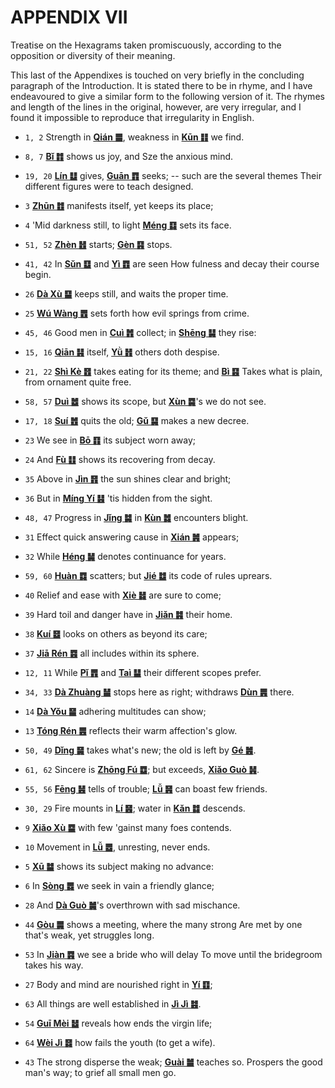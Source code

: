 # APPENDIX VII

Treatise on the Hexagrams taken promiscuously, according to the opposition or diversity of their meaning.

This last of the Appendixes is touched on very briefly in the concluding paragraph of the Introduction. It is stated there to be in rhyme, and I have endeavoured to give a similar form to the following version of it. The rhymes and length of the lines in the original, however, are very irregular, and I found it impossible to reproduce that irregularity in English.

- `1, 2` Strength in [**Qián ䷀**](e4b9beqian.md), weakness in [**Kūn ䷁**](e59da4kun.md) we find.

- `8, 7` [**Bǐ ䷇**](e6af94bi.md) shows us joy, and Sze the anxious mind.

- `19, 20` [**Lín ䷒**](e4b8b4lin.md) gives, [**Guān ䷓**](e8a782guan.md) seeks; -- such are the several themes Their different figures were to teach designed.

- `3` [**Zhūn ䷂**](e5b1afzhun.md) manifests itself, yet keeps its place;

- `4` 'Mid darkness still, to light [**Méng ䷃**](e89299meng.md) sets its face.

- `51, 52` [**Zhèn ䷲**](e99c87zhen.md) starts; [**Gèn ䷳**](e889aegen.md) stops.

- `41, 42` In [**Sǔn ䷨**](e68d9fsun.md) and [**Yì ䷩**](e79b8ayi.md) are seen How fulness and decay their course begin.

- `26` [**Dà Xù ䷙**](e5a4a7e89384daxu.md) keeps still, and waits the proper time.

- `25` [**Wú Wàng ䷘**](e697a0e5a684wuwang.md) sets forth how evil springs from crime.

<a id="p-442"></a>

- `45, 46` Good men in [**Cuì ䷬**](e89083cui.md) collect; in [**Shēng ䷭**](e58d87sheng.md) they rise:

- `15, 16` [**Qiān ䷎**](e8b0a6qian.md) itself, [**Yǜ ䷏**](e8b1abyu.md) others doth despise.

- `21, 22` [**Shì Kè ䷔**](e599ace59791shike.md) takes eating for its theme; and [**Bì ䷕**](e8b4b2bi.md) Takes what is plain, from ornament quite free.

- `58, 57` [**Duì ䷹**](e58591dui.md) shows its scope, but [**Xùn ䷸**](e5b7bdxun.md)'s we do not see.

- `17, 18` [**Suí ䷐**](e99a8fsui.md) quits the old; [**Gǔ ䷑**](e89b8agu.md) makes a new decree.

- `23` We see in [**Bō ䷖**](e589a5bo.md) its subject worn away;

- `24` And [**Fù ䷗**](e5a48dfu.md) shows its recovering from decay.

- `35` Above in [**Jìn ䷢**](e6998bjin.md) the sun shines clear and bright;

- `36` But in [**Míng Yí ䷣**](e6988ee5a4b7mingyi.md) 'tis hidden from the sight.

- `48, 47` Progress in [**Jǐng ䷯**](e4ba95jing.md) in [**Kùn ䷮**](e59bb0kun.md) encounters blight.

- `31` Effect quick answering cause in [**Xián ䷞**](e592b8xian.md) appears;

- `32` While [**Héng ䷟**](e68192heng.md) denotes continuance for years.

- `59, 60` [**Huàn ䷺**](e6b6a3huan.md) scatters; but [**Jié ䷻**](e88a82jie.md) its code of rules uprears.

- `40` Relief and ease with [**Xiè ䷧**](e8a7a3xie.md) are sure to come;

- `39` Hard toil and danger have in [**Jiǎn ䷦**](e8b987jian.md) their home.

- `38` [**Kuí ䷥**](e79dbdkui.md) looks on others as beyond its care;

- `37` [**Jiā Rén ䷤**](e5aeb6e4babajiaren.md) all includes within its sphere.

<a id="p-443"></a>

- `12, 11` While [**Pǐ ䷋**](e590a6pi.md) and [**Taì ䷊**](e6b3b0tai.md) their different scopes prefer.

- `34, 33` [**Dà Zhuàng ䷡**](e5a4a7e5a3aedazhuang.md) stops here as right; withdraws [**Dùn ䷠**](e981afdun.md) there.

- `14` [**Dà Yǒu ䷍**](e5a4a7e69c89dayou.md) adhering multitudes can show;

- `13` [**Tóng Rén ䷌**](e5908ce4babatongren.md) reflects their warm affection's glow.

- `50, 49` [**Dǐng ䷱**](e9bc8eding.md) takes what's new; the old is left by [**Gé ䷰**](e99da9ge.md).

- `61, 62` Sincere is [**Zhōng Fú ䷼**](e4b8ade5ad9azhongfu.md); but exceeds, [**Xiǎo Guò ䷽**](e5b08fe8bf87xiaoguo.md).

- `55, 56` [**Fēng ䷶**](e4b8b0feng.md) tells of trouble; [**Lǚ ䷷**](e69785lv.md) can boast few friends.

- `30, 29` Fire mounts in [**Lí ䷝**](e7a6bbli.md); water in [**Kǎn ䷜**](e59d8ekan.md) descends.

- `9` [**Xiǎo Xù ䷈**](e5b08fe7959cxiaoxu.md) with few 'gainst many foes contends.

- `10` Movement in [**Lǚ ䷉**](e5b1a5lv.md), unresting, never ends.

- `5` [**Xū ䷄**](e99c80xu.md) shows its subject making no advance:

- `6` In [**Sòng ䷅**](e8aebcsong.md) we seek in vain a friendly glance;

- `28` And [**Dà Guò ䷛**](e5a4a7e8bf87daguo.md)'s overthrown with sad mischance.

- `44` [**Gòu ䷫**](e5a7a4gou.md) shows a meeting, where the many strong Are met by one that's weak, yet struggles long.

- `53` In [**Jiàn ䷴**](e6b890jian.md) we see a bride who will delay To move until the bridegroom takes his way.

- `27` Body and mind are nourished right in [**Yí ䷚**](e9a290yi.md);

- `63` All things are well established in [**Jì Jì ䷾**](e697a2e6b58ejiji.md).

<a id="p-444"></a>

- `54` [**Guī Mèi ䷵**](e5bd92e5a6b9guimei.md) reveals how ends the virgin life;

- `64` [**Wèi Jì ䷿**](e69caae6b58eweiji.md) how fails the youth (to get a wife).

- `43` The strong disperse the weak; [**Guài ䷪**](e5a4acguai.md) teaches so. Prospers the good man's way; to grief all small men go.
